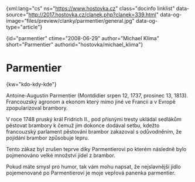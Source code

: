 
{xml:lang="cs" ns="https://www.hostovka.cz" class="docinfo linklist" data-source="http://2017.hostovka.cz/clanek.php?clanek=339.html" data-og-image="files/preview/clanky/parmentier/general.jpg" data-og-type="article"}

{id="parmentier" ctime="2008-06-29" author="Michael Klíma" short="Parmentier" authorid="hostovka/michael_klima"}

# Parmentier

<!-- generated attribute kw by user_udpatekw.sh on 2019-02-23, do not edit -->

{kw="kdo-kdy-kde"}

Antoine-Augustin Parmentier (Montdidier srpen 12, 1737, prosinec 13, 1813). Francouzský agronom a ekonom který mimo jiné ve Francii a v Evropě zpopularizoval brambory.

V roce 1748 pruský král Fridrich II., pod přísnými tresty ukládal sedlákům pěstovat brambory k čemuž jim dokonce dodával setbu, kdežto francouzský parlament pěstování brambor zakazoval s odůvodněním, že pojídání brambor způsobuje lepru.

Tento zákaz byl zrušen teprve díky Parmentierovi po kterém následně bylo pojmenováno velké množství jídel z brambor.

Pokud máte smysl pro humor, tak vám mohu napsat, že nejslavnější jídlo pojemenované po Parmentierovi je moje vepřová panenka parmentier.

